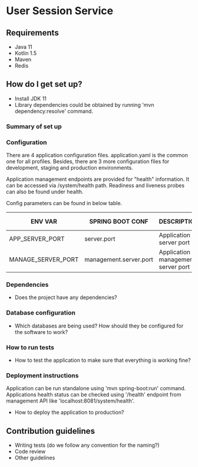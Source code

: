# User Session Service


## Requirements
- Java 11
- Kotlin 1.5
- Maven
- Redis

## How do I get set up?
* Install JDK 11
* Library dependencies could be obtained by running 'mvn dependency:resolve' command.

### Summary of set up


### Configuration
There are 4 application configuration files. application.yaml is the common one for all profiles. Besides, there are 3 more configuration files for 
  development, staging and production environments.

Application management endpoints are provided for "health" information. It can be accessed via /system/health path. Readiness and liveness
probes can also be found under health.

Config parameters can be found in below table.

| ENV VAR | SPRING BOOT CONF | DESCRIPTION | DEFAULT VALUE| EXAMPLE |
| ------- | ---------------- | ----------- |:------------:|:-------:|
|APP_SERVER_PORT|server.port|Application server port|8080|8080|
|MANAGE_SERVER_PORT|management.server.port|Application management server port|8081|8081|

### Dependencies

* Does the project have any dependencies?

### Database configuration

* Which databases are being used? How should they be configured for the software to work?

### How to run tests

* How to test the application to make sure that everything is working fine?

### Deployment instructions

Application can be run standalone using 'mvn spring-boot:run' command. Applications health status can be checked using '/health' endpoint from 
management API like 'localhost:8081/system/health'.
  
* How to deploy the application to production?

## Contribution guidelines

* Writing tests (do we follow any convention for the naming?)
* Code review 
* Other guidelines

